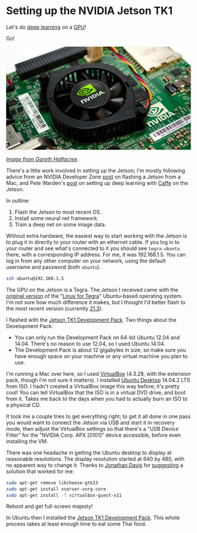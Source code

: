# Setting up the NVIDIA Jetson TK1

Let's do [deep learning](https://en.wikipedia.org/wiki/Deep_learning) on a [GPU](https://en.wikipedia.org/wiki/Graphics_processing_unit)!

Go!


![Jetson TK1](jetson.png)

*[Image from Gareth Halfacree](https://www.flickr.com/photos/120586634@N05/14488628209/in/album-72157645736592714/).*


There's a little work involved in setting up the Jetson; I'm mostly following advice from an NVIDIA Developer Zone [post](https://devtalk.nvidia.com/default/topic/718220/tegra-tools/jetson-tegra-k1-development-kit/) on flashing a Jetson from a Mac, and Pete Warden's [post](http://petewarden.com/2014/10/25/how-to-run-the-caffe-deep-learning-vision-library-on-nvidias-jetson-mobile-gpu-board/) on setting up deep learning with [Caffe](http://caffe.berkeleyvision.org/) on the Jetson.

In outline:

 1. Flash the Jetson to most recent OS.
 2. Install some neural net framework.
 3. Train a deep net on some image data.

Without extra hardware, the easiest way to start working with the Jetson is to plug it in directly to your router with an ethernet cable. If you log in to your router and see what's connected to it you should see `tegra-ubuntu` there, with a corresponding IP address. For me, it was 192.168.1.5. You can log in from any other computer on your network, using the default username and password (both `ubuntu`).

```bash
ssh ubuntu@192.168.1.5
```

The GPU on the Jetson is a Tegra. The Jetson I received came with the [original version](https://developer.nvidia.com/linux-tegra-rel-19) of the "[Linux for Tegra](https://developer.nvidia.com/linux-tegra)" Ubuntu-based operating system. I'm not sure how much difference it makes, but I thought I'd better flash to the most recent version (currently [21.3](https://developer.nvidia.com/linux-tegra-r213)).

I flashed with the [Jetson TK1 Development Pack](https://developer.nvidia.com/jetson-tk1-development-pack). Two things about the Development Pack:

 * You can only run the Development Pack on 64-bit Ubuntu 12.04 and 14.04. There's no reason to use 12.04, so I used Ubuntu 14.04.
 * The Development Pack is about 12 gigabytes in size, so make sure you have enough space on your machine or any virtual machine you plan to use.

I'm running a Mac over here, so I used [VirtualBox](https://www.virtualbox.org/) (4.3.28, with the extension pack, though I'm not sure it matters). I installed [Ubuntu Desktop](http://www.ubuntu.com/download/desktop) 14.04.2 LTS from ISO. I hadn't created a VirtualBox image this way before; it's pretty cool! You can tell VirtualBox that the ISO is in a virtual DVD drive, and boot from it. Takes me back to the days when you had to actually burn an ISO to a physical CD.

It took me a couple tries to get everything right; to get it all done in one pass you would want to connect the Jetson via USB and start it in recovery mode, then adjust the VirtualBox settings so that there's a "USB Device Filter" for the "NVIDIA Corp. APX [0101]" device accessible, before even installing the VM.

There was one headache in getting the Ubuntu desktop to display at reasonable resolutions. The display resolution started at 640 by 480, with no apparent way to change it. Thanks to [Jonathan Davis](http://askubuntu.com/users/394518/johnathan-davis) for [suggesting](http://askubuntu.com/questions/588943/experiencing-small-resolution-issue-in-ubuntu-14-04-2-with-virtualbox-getting-s) a solution that worked for me:

```bash
sudo apt-get remove libcheese-gtk23
sudo apt-get install xserver-xorg-core
sudo apt-get install -f virtualbox-guest-x11
```

Reboot and get full-screen majesty!

In Ubuntu then I installed the [Jetson TK1 Development Pack](https://developer.nvidia.com/jetson-tk1-development-pack). This whole process takes at least enough time to eat some Thai food.
